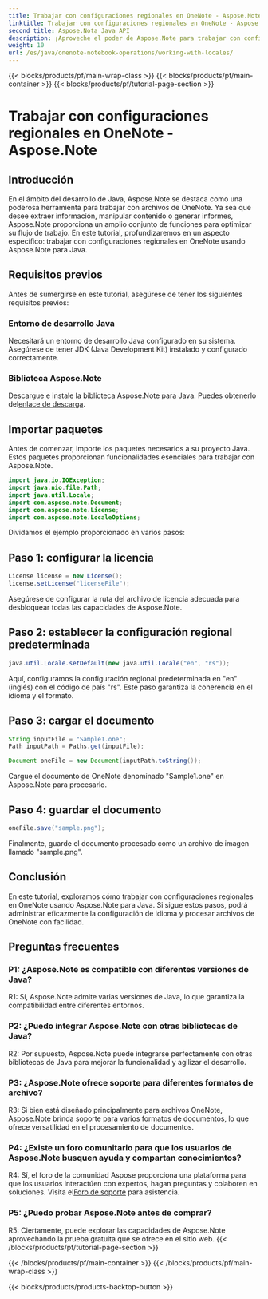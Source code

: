 ```yaml
---
title: Trabajar con configuraciones regionales en OneNote - Aspose.Note
linktitle: Trabajar con configuraciones regionales en OneNote - Aspose.Note
second_title: Aspose.Nota Java API
description: ¡Aproveche el poder de Aspose.Note para trabajar con configuraciones regionales de OneNote! Extraiga, manipule y genere informes adaptados a diferentes idiomas y regiones. #OneNote #Java #Aspose
weight: 10
url: /es/java/onenote-notebook-operations/working-with-locales/
---
```


{{< blocks/products/pf/main-wrap-class >}}
{{< blocks/products/pf/main-container >}}
{{< blocks/products/pf/tutorial-page-section >}}

# Trabajar con configuraciones regionales en OneNote - Aspose.Note

## Introducción

En el ámbito del desarrollo de Java, Aspose.Note se destaca como una poderosa herramienta para trabajar con archivos de OneNote. Ya sea que desee extraer información, manipular contenido o generar informes, Aspose.Note proporciona un amplio conjunto de funciones para optimizar su flujo de trabajo. En este tutorial, profundizaremos en un aspecto específico: trabajar con configuraciones regionales en OneNote usando Aspose.Note para Java.

## Requisitos previos

Antes de sumergirse en este tutorial, asegúrese de tener los siguientes requisitos previos:

### Entorno de desarrollo Java

Necesitará un entorno de desarrollo Java configurado en su sistema. Asegúrese de tener JDK (Java Development Kit) instalado y configurado correctamente.

### Biblioteca Aspose.Note

 Descargue e instale la biblioteca Aspose.Note para Java. Puedes obtenerlo del[enlace de descarga](https://releases.aspose.com/note/java/).

## Importar paquetes

Antes de comenzar, importe los paquetes necesarios a su proyecto Java. Estos paquetes proporcionan funcionalidades esenciales para trabajar con Aspose.Note.

```java
import java.io.IOException;
import java.nio.file.Path;
import java.util.Locale;
import com.aspose.note.Document;
import com.aspose.note.License;
import com.aspose.note.LocaleOptions;
```

Dividamos el ejemplo proporcionado en varios pasos:

## Paso 1: configurar la licencia

```java
License license = new License();
license.setLicense("licenseFile");
```

Asegúrese de configurar la ruta del archivo de licencia adecuada para desbloquear todas las capacidades de Aspose.Note.

## Paso 2: establecer la configuración regional predeterminada

```java
java.util.Locale.setDefault(new java.util.Locale("en", "rs"));
```

Aquí, configuramos la configuración regional predeterminada en "en" (inglés) con el código de país "rs". Este paso garantiza la coherencia en el idioma y el formato.

## Paso 3: cargar el documento

```java
String inputFile = "Sample1.one";
Path inputPath = Paths.get(inputFile);

Document oneFile = new Document(inputPath.toString());
```

Cargue el documento de OneNote denominado "Sample1.one" en Aspose.Note para procesarlo.

## Paso 4: guardar el documento

```java
oneFile.save("sample.png");
```

Finalmente, guarde el documento procesado como un archivo de imagen llamado "sample.png".

## Conclusión

En este tutorial, exploramos cómo trabajar con configuraciones regionales en OneNote usando Aspose.Note para Java. Si sigue estos pasos, podrá administrar eficazmente la configuración de idioma y procesar archivos de OneNote con facilidad.

## Preguntas frecuentes

### P1: ¿Aspose.Note es compatible con diferentes versiones de Java?

R1: Sí, Aspose.Note admite varias versiones de Java, lo que garantiza la compatibilidad entre diferentes entornos.

### P2: ¿Puedo integrar Aspose.Note con otras bibliotecas de Java?

R2: Por supuesto, Aspose.Note puede integrarse perfectamente con otras bibliotecas de Java para mejorar la funcionalidad y agilizar el desarrollo.

### P3: ¿Aspose.Note ofrece soporte para diferentes formatos de archivo?

R3: Si bien está diseñado principalmente para archivos OneNote, Aspose.Note brinda soporte para varios formatos de documentos, lo que ofrece versatilidad en el procesamiento de documentos.

### P4: ¿Existe un foro comunitario para que los usuarios de Aspose.Note busquen ayuda y compartan conocimientos?

 R4: Sí, el foro de la comunidad Aspose proporciona una plataforma para que los usuarios interactúen con expertos, hagan preguntas y colaboren en soluciones. Visita el[Foro de soporte](https://forum.aspose.com/c/note/28) para asistencia.

### P5: ¿Puedo probar Aspose.Note antes de comprar?

R5: Ciertamente, puede explorar las capacidades de Aspose.Note aprovechando la prueba gratuita que se ofrece en el sitio web.
{{< /blocks/products/pf/tutorial-page-section >}}

{{< /blocks/products/pf/main-container >}}
{{< /blocks/products/pf/main-wrap-class >}}

{{< blocks/products/products-backtop-button >}}
